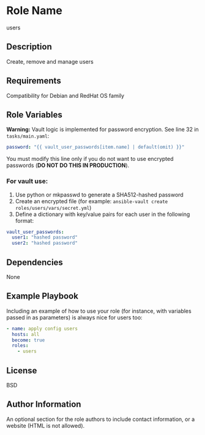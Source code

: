 # Role Name

users

## Description

Create, remove and manage users

## Requirements

Compatibility for Debian and RedHat OS family

## Role Variables

**Warning:** Vault logic is implemented for password encryption. See line 32 in `tasks/main.yaml`:
```yaml
password: "{{ vault_user_passwords[item.name] | default(omit) }}"
```

You must modify this line only if you do not want to use encrypted passwords (**DO NOT DO THIS IN PRODUCTION**).

### For vault use:

1. Use python or mkpasswd to generate a SHA512-hashed password
2. Create an encrypted file (for example: `ansible-vault create roles/users/vars/secret.yml`)
3. Define a dictionary with key/value pairs for each user in the following format:

```yaml
vault_user_passwords:
  user1: "hashed password"
  user2: "hashed password"
```

## Dependencies

None

## Example Playbook

Including an example of how to use your role (for instance, with variables passed in as parameters) is always nice for users too:

```yaml
- name: apply config users
  hosts: all
  become: true
  roles:
    - users
```

## License

BSD

## Author Information

An optional section for the role authors to include contact information, or a website (HTML is not allowed).
